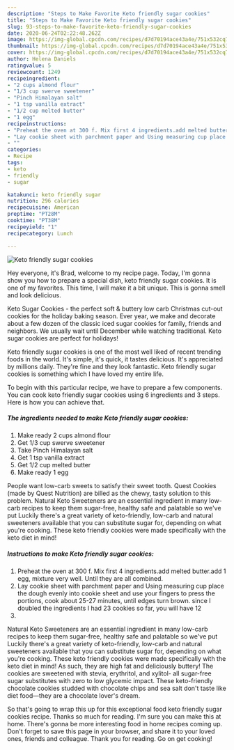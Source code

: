 ```yaml
---
description: "Steps to Make Favorite Keto friendly sugar cookies"
title: "Steps to Make Favorite Keto friendly sugar cookies"
slug: 93-steps-to-make-favorite-keto-friendly-sugar-cookies
date: 2020-06-24T02:22:48.262Z
image: https://img-global.cpcdn.com/recipes/d7d70194ace43a4e/751x532cq70/keto-friendly-sugar-cookies-recipe-main-photo.jpg
thumbnail: https://img-global.cpcdn.com/recipes/d7d70194ace43a4e/751x532cq70/keto-friendly-sugar-cookies-recipe-main-photo.jpg
cover: https://img-global.cpcdn.com/recipes/d7d70194ace43a4e/751x532cq70/keto-friendly-sugar-cookies-recipe-main-photo.jpg
author: Helena Daniels
ratingvalue: 5
reviewcount: 1249
recipeingredient:
- "2 cups almond flour"
- "1/3 cup swerve sweetener"
- "Pinch Himalayan salt"
- "1 tsp vanilla extract"
- "1/2 cup melted butter"
- "1 egg"
recipeinstructions:
- "Preheat the oven at 300 f. Mix first 4 ingredients.add melted butter.add 1 egg, mixture very well. Until they are all combined."
- "Lay cookie sheet with parchment paper and Using measuring cup place the dough evenly into cookie sheet and use your fingers to press the portions, cook about 25-27 minutes, until edges turn brown. since I doubled the ingredients I had 23 cookies so far, you will have 12"
- ""
categories:
- Recipe
tags:
- keto
- friendly
- sugar

katakunci: keto friendly sugar 
nutrition: 296 calories
recipecuisine: American
preptime: "PT28M"
cooktime: "PT38M"
recipeyield: "1"
recipecategory: Lunch

---
```



![Keto friendly sugar cookies](https://img-global.cpcdn.com/recipes/d7d70194ace43a4e/751x532cq70/keto-friendly-sugar-cookies-recipe-main-photo.jpg)

Hey everyone, it's Brad, welcome to my recipe page. Today, I'm gonna show you how to prepare a special dish, keto friendly sugar cookies. It is one of my favorites. This time, I will make it a bit unique. This is gonna smell and look delicious.

Keto Sugar Cookies - the perfect soft &amp; buttery low carb Christmas cut-out cookies for the holiday baking season. Ever year, we make and decorate about a few dozen of the classic iced sugar cookies for family, friends and neighbors. We usually wait until December while watching traditional. Keto sugar cookies are perfect for holidays!

Keto friendly sugar cookies is one of the most well liked of recent trending foods in the world. It's simple, it's quick, it tastes delicious. It's appreciated by millions daily. They're fine and they look fantastic. Keto friendly sugar cookies is something which I have loved my entire life.


To begin with this particular recipe, we have to prepare a few components. You can cook keto friendly sugar cookies using 6 ingredients and 3 steps. Here is how you can achieve that.

<!--inarticleads1-->

##### The ingredients needed to make Keto friendly sugar cookies:

1. Make ready 2 cups almond flour
1. Get 1/3 cup swerve sweetener
1. Take Pinch Himalayan salt
1. Get 1 tsp vanilla extract
1. Get 1/2 cup melted butter
1. Make ready 1 egg


People want low-carb sweets to satisfy their sweet tooth. Quest Cookies (made by Quest Nutrition) are billed as the chewy, tasty solution to this problem. Natural Keto Sweeteners are an essential ingredient in many low-carb recipes to keep them sugar-free, healthy safe and palatable so we&#39;ve put Luckily there&#39;s a great variety of keto-friendly, low-carb and natural sweeteners available that you can substitute sugar for, depending on what you&#39;re cooking. These keto friendly cookies were made specifically with the keto diet in mind! 

<!--inarticleads2-->

##### Instructions to make Keto friendly sugar cookies:

1. Preheat the oven at 300 f. Mix first 4 ingredients.add melted butter.add 1 egg, mixture very well. Until they are all combined.
1. Lay cookie sheet with parchment paper and Using measuring cup place the dough evenly into cookie sheet and use your fingers to press the portions, cook about 25-27 minutes, until edges turn brown. since I doubled the ingredients I had 23 cookies so far, you will have 12
1. 


Natural Keto Sweeteners are an essential ingredient in many low-carb recipes to keep them sugar-free, healthy safe and palatable so we&#39;ve put Luckily there&#39;s a great variety of keto-friendly, low-carb and natural sweeteners available that you can substitute sugar for, depending on what you&#39;re cooking. These keto friendly cookies were made specifically with the keto diet in mind! As such, they are high fat and deliciously buttery! The cookies are sweetened with stevia, erythritol, and xylitol- all sugar-free sugar substitutes with zero to low glycemic impact. These keto-friendly chocolate cookies studded with chocolate chips and sea salt don&#39;t taste like diet food—they are a chocolate lover&#39;s dream. 

So that's going to wrap this up for this exceptional food keto friendly sugar cookies recipe. Thanks so much for reading. I'm sure you can make this at home. There's gonna be more interesting food in home recipes coming up. Don't forget to save this page in your browser, and share it to your loved ones, friends and colleague. Thank you for reading. Go on get cooking!
